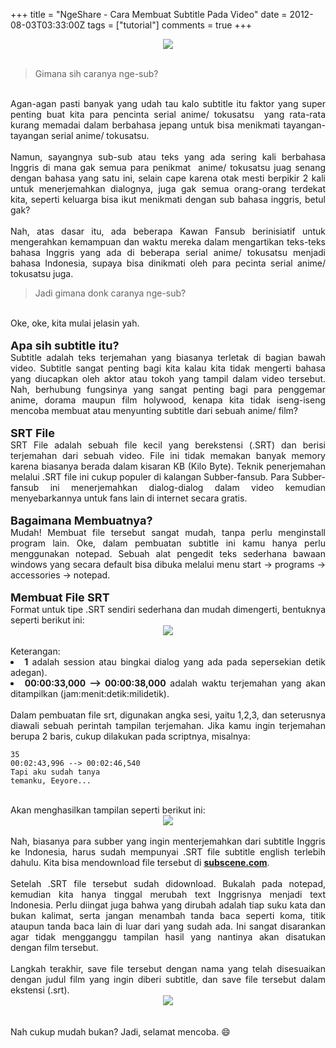 +++
title = "NgeShare - Cara Membuat Subtitle Pada Video"
date = 2012-08-03T03:33:00Z
tags = ["tutorial"]
comments = true
+++

<center><img border="0" data-original-height="500" data-original-width="1000" src="https://2.bp.blogspot.com/-9ubLU1i7VTw/W-t7hAx8fNI/AAAAAAAASMw/g8JfdcVCdW8snTRViAvQL0dYxqAp5TPzwCLcBGAs/s1600/subtitle.jpg" /></center><br />
<blockquote class="tr_bq">Gimana sih caranya nge-sub?</blockquote><br />
<div style="text-align: justify;">Agan-agan pasti banyak yang udah tau kalo subtitle itu faktor yang super penting buat kita para pencinta&nbsp;serial&nbsp;anime/ tokusatsu&nbsp;&nbsp;yang rata-rata kurang memadai dalam berbahasa jepang untuk bisa menikmati tayangan-tayangan&nbsp;serial&nbsp;anime/ tokusatsu.<br /><br />
Namun, sayangnya sub-sub atau teks yang ada sering kali berbahasa Inggris di mana gak semua para penikmat&nbsp; anime/ tokusatsu juag senang dengan bahasa yang satu ini, selain cape karena otak mesti berpikir 2 kali untuk menerjemahkan dialognya, juga gak semua orang-orang terdekat kita, seperti keluarga bisa ikut menikmati dengan sub bahasa inggris, betul gak?<br /><br />
Nah, atas dasar itu, ada beberapa Kawan Fansub berinisiatif untuk mengerahkan kemampuan dan waktu mereka dalam mengartikan teks-teks bahasa Inggris yang ada di beberapa serial&nbsp;anime/ tokusatsu&nbsp;menjadi bahasa Indonesia, supaya bisa dinikmati oleh para pecinta&nbsp;serial&nbsp;anime/ tokusatsu&nbsp;juga.<br />
<blockquote class="tr_bq">Jadi gimana donk caranya nge-sub?</blockquote><br />
Oke, oke, kita mulai jelasin yah.<br /><br />
<span style="font-size: large;"><b>Apa sih subtitle itu?</b></span><br />
Subtitle adalah teks terjemahan yang biasanya terletak di bagian bawah video. Subtitle sangat penting bagi kita kalau kita tidak mengerti bahasa yang diucapkan oleh aktor atau tokoh yang tampil dalam video tersebut. Nah, berhubung fungsinya yang sangat penting bagi para penggemar anime, dorama maupun film holywood, kenapa kita tidak iseng-iseng mencoba membuat atau menyunting subtitle dari sebuah anime/ film?<br /><br />
<span style="font-size: large;"><b>SRT File</b></span><br />
SRT File adalah sebuah file kecil yang berekstensi (.SRT) dan berisi terjemahan dari sebuah video. File ini tidak memakan banyak memory karena biasanya berada dalam kisaran KB (Kilo Byte). Teknik penerjemahan melalui .SRT file ini cukup populer di kalangan Subber-fansub. Para Subber-fansub ini menerjemahkan dialog-dialog dalam video kemudian menyebarkannya untuk fans lain di internet secara gratis.<br /><br />
<span style="font-size: large;"><b>Bagaimana Membuatnya?</b></span><br />
Mudah! Membuat file tersebut sangat mudah, tanpa perlu menginstall program lain. Oke, dalam pembuatan subtitle ini kamu hanya perlu menggunakan notepad. Sebuah alat pengedit teks sederhana bawaan windows yang secara default bisa dibuka melalui menu start -&gt; programs -&gt; accessories -&gt; notepad.<br /><br />
<span style="font-size: large;"><b>Membuat File SRT</b></span><br />
Format untuk tipe .SRT sendiri sederhana dan mudah dimengerti, bentuknya seperti berikut ini:<br />
<center><img border="0" data-original-height="195" data-original-width="600" src="https://1.bp.blogspot.com/-jxSavJ6cllM/W-t121fLO4I/AAAAAAAASMY/19Jb_cgevDUqIr7bhJy5fSN9NNDHKF28wCLcBGAs/s1600/note.jpg" /></center><br />
Keterangan:<br />
<li><b>1</b> adalah session atau bingkai dialog yang ada pada sepersekian detik adegan).</li><li><b>00:00:33,000 --&gt; 00:00:38,000</b> adalah waktu terjemahan yang akan ditampilkan (jam:menit:detik:milidetik).</li></ul><br />
Dalam pembuatan file srt, digunakan angka sesi, yaitu 1,2,3, dan seterusnya diawali sebuah perintah tampilan terjemahan. Jika kamu ingin terjemahan berupa 2 baris, cukup dilakukan pada scriptnya, misalnya:<br />
<pre><code>35<br />00:02:43,996 --&gt; 00:02:46,540<br />Tapi aku sudah tanya<br />temanku, Eeyore...<br /></code></pre><br />
Akan menghasilkan tampilan seperti berikut ini:<br />
<center><img border="0" data-original-height="733" data-original-width="1366" src="https://2.bp.blogspot.com/-90KpOm6-m3E/W-2LXXCCBbI/AAAAAAAASWQ/ng2F607GE1QFaQxOVVDTI3N5UJ_f5r5UgCLcBGAs/s1600/sub.jpg" /></center><br />
Nah, biasanya para subber yang ingin menterjemahkan dari subtitle Inggris ke Indonesia, harus sudah mempunyai .SRT file subtitle english terlebih dahulu. Kita bisa mendownload file tersebut di <a href="http://subscene.com/"><b>subscene.com</b></a>.<br /><br />
Setelah .SRT file tersebut sudah didownload. Bukalah pada notepad, kemudian kita hanya tinggal merubah text Inggrisnya menjadi text Indonesia. Perlu diingat juga bahwa yang dirubah adalah tiap suku kata dan bukan kalimat, serta jangan menambah tanda baca seperti koma, titik ataupun tanda baca lain di luar dari yang sudah ada. Ini sangat disarankan agar tidak mengganggu tampilan hasil yang nantinya akan disatukan dengan film tersebut.<br /><br />Langkah terakhir, save file tersebut dengan nama yang telah disesuaikan dengan judul film yang ingin diberi subtitle, dan save file tersebut dalam ekstensi (.srt).<br />
<center><img border="0" data-original-height="227" data-original-width="783" src="https://4.bp.blogspot.com/-E6ptwSoylzQ/W-2NUrPyQlI/AAAAAAAASWk/05K_6Phy7K4TDSOrg_8Lzifwkj2GDBVFACLcBGAs/s1600/sub2.jpg" /></center><br /><br />
Nah cukup mudah bukan? Jadi, selamat mencoba. 😄</div>
